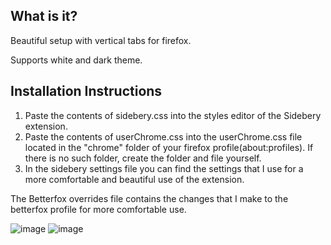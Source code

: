 ## What is it?
Beautiful setup with vertical tabs for firefox.

Supports white and dark theme.

## Installation Instructions
1) Paste the contents of sidebery.css into the styles editor of the Sidebery extension.
2) Paste the contents of userChrome.css into the userChrome.css file located in the "chrome" folder of your firefox profile(about:profiles). If there is no such folder, create the folder and file yourself.
3) In the sidebery settings file you can find the settings that I use for a more comfortable and beautiful use of the extension.

The Betterfox overrides file contains the changes that I make to the betterfox profile for more comfortable use.
   
![image](https://github.com/HelgiMagic/FirefoxCSS/assets/113669521/8bd15971-cfc2-48de-8d87-b0d6393022d1)
![image](https://github.com/HelgiMagic/FirefoxCSS/assets/113669521/ed37f4b5-910e-428f-8edc-e31926ecd343)

